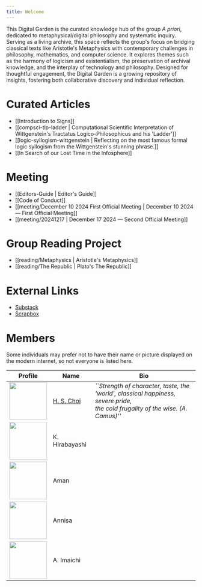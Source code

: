 ```yaml
---
title: Welcome
---
```


This Digital Garden is the curated knowledge hub of the group *A priori*, dedicated to metaphysical/digital philosophy and systematic inquiry. Serving as a living archive, this space reflects the group's focus on bridging classical texts like Aristotle's Metaphysics with contemporary challenges in philosophy, mathematics, and computer science. It explores themes such as the harmony of logicism and existentialism, the preservation of archival knowledge, and the interplay of technology and philosophy. Designed for thoughtful engagement, the Digital Garden is a growing repository of insights, fostering both collaborative discovery and individual reflection.

# Curated Articles
- [[Introduction to Signs]]
- [[compsci-tlp-ladder | Computational Scientific Interpretation of Wittgenstein's Tractatus Logico-Philosophicus and his 'Ladder']]
- [[logic-syllogism-wittgenstein | Reflecting on the most famous formal logic syllogism from the Wittgenstein's stunning phrase.]]
- [[In Search of our Lost Time in the Infosphere]]

# Meeting
- [[Editors-Guide | Editor's Guide]]
- [[Code of Conduct]]
- [[meeting/December 10 2024 First Official Meeting | December 10 2024 —  First Official Meeting]]
- [[meeting/20241217                                | December 17 2024 —  Second Official Meeting]]

# Group Reading Project
- [[reading/Metaphysics  | Aristotle's Metaphysics]]
- [[reading/The Republic | Plato's The Republic]]

# External Links
- [Substack](https://apriori90.substack.com/)
- [Scrapbox](https://scrapbox.io/apriori/)

# Members
Some individuals may prefer not to have their name or picture displayed on the modern internet, so not everyone is listed here.

| Profile                                                     | Name           | Bio                                                                                                                                              |
|-------------------------------------------------------------|----------------|--------------------------------------------------------------------------------------------------------------------------------------------------|
| <img src="/static/images/profile/hsc.png" width="100">      | [H. S. Choi](https://etatirreel.xyz/) | *``Strength of character, taste, the 'world', classical happiness, severe pride,<br>the cold frugality of the wise. (A. Camus)''*|
| <img src="/static/images/profile/kimsterh.png" width="100"> | K. Hirabayashi                       |                                                                                                                                  |
| <img src="/static/images/profile/aman.jpg" width="100">     | Aman                           |                                                                                                                                  |
| <img src="/static/images/profile/a.jpg" width="100">        | Annisa                              |                                                                                                                                  |
| <img src="/static/images/profile/atom.jpg" width="100">     | A. Imaichi                              |                                                                                                                                  |

